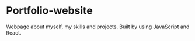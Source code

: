 # Portfolio-website

Webpage about myself, my skills and projects. Built by using JavaScript and React.
